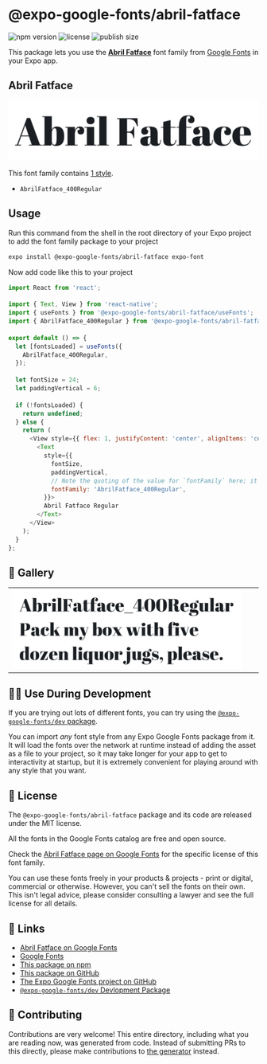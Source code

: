 # @expo-google-fonts/abril-fatface

![npm version](https://flat.badgen.net/npm/v/@expo-google-fonts/abril-fatface)
![license](https://flat.badgen.net/github/license/expo/google-fonts)
![publish size](https://flat.badgen.net/packagephobia/install/@expo-google-fonts/abril-fatface)

This package lets you use the [**Abril Fatface**](https://fonts.google.com/specimen/Abril+Fatface) font family from [Google Fonts](https://fonts.google.com/) in your Expo app.

## Abril Fatface

![Abril Fatface](./font-family.png)

This font family contains [1 style](#-gallery).

- `AbrilFatface_400Regular`

## Usage

Run this command from the shell in the root directory of your Expo project to add the font family package to your project
```sh
expo install @expo-google-fonts/abril-fatface expo-font
```

Now add code like this to your project
```js
import React from 'react';

import { Text, View } from 'react-native';
import { useFonts } from '@expo-google-fonts/abril-fatface/useFonts';
import { AbrilFatface_400Regular } from '@expo-google-fonts/abril-fatface/400Regular';

export default () => {
  let [fontsLoaded] = useFonts({
    AbrilFatface_400Regular,
  });

  let fontSize = 24;
  let paddingVertical = 6;

  if (!fontsLoaded) {
    return undefined;
  } else {
    return (
      <View style={{ flex: 1, justifyContent: 'center', alignItems: 'center' }}>
        <Text
          style={{
            fontSize,
            paddingVertical,
            // Note the quoting of the value for `fontFamily` here; it expects a string!
            fontFamily: 'AbrilFatface_400Regular',
          }}>
          Abril Fatface Regular
        </Text>
      </View>
    );
  }
};

```

## 🔡 Gallery


||||
|-|-|-|
|![AbrilFatface_400Regular](.//400Regular/AbrilFatface_400Regular.ttf.png)||||


## 👩‍💻 Use During Development

If you are trying out lots of different fonts, you can try using the [`@expo-google-fonts/dev` package](https://github.com/freeboub/google-fonts/tree/master/font-packages/dev#readme).

You can import *any* font style from any Expo Google Fonts package from it. It will load the fonts
over the network at runtime instead of adding the asset as a file to your project, so it may take longer
for your app to get to interactivity at startup, but it is extremely convenient
for playing around with any style that you want.

## 📖 License

The `@expo-google-fonts/abril-fatface` package and its code are released under the MIT license.

All the fonts in the Google Fonts catalog are free and open source.

Check the [Abril Fatface page on Google Fonts](https://fonts.google.com/specimen/Abril+Fatface) for the specific license of this font family.

You can use these fonts freely in your products & projects - print or digital, commercial or otherwise. However, you can't sell the fonts on their own. This isn't legal advice, please consider consulting a lawyer and see the full license for all details.

## 🔗 Links

- [Abril Fatface on Google Fonts](https://fonts.google.com/specimen/Abril+Fatface)
- [Google Fonts](https://fonts.google.com/)
- [This package on npm](https://www.npmjs.com/package/@expo-google-fonts/abril-fatface)
- [This package on GitHub](https://github.com/freeboub/google-fonts/tree/master/font-packages/abril-fatface)
- [The Expo Google Fonts project on GitHub](https://github.com/freeboub/google-fonts)
- [`@expo-google-fonts/dev` Devlopment Package](https://github.com/freeboub/google-fonts/tree/master/font-packages/dev)

## 🤝 Contributing

Contributions are very welcome! This entire directory, including what you are reading now, was generated from code. Instead of submitting PRs to this directly, please make contributions to [the generator](https://github.com/freeboub/google-fonts/tree/master/packages/generator) instead.
